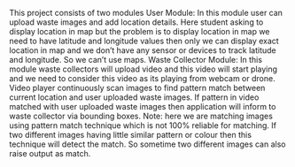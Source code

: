This project consists of two modules
User Module: In this module user can upload waste images and add location details. 
Here student asking to display location in map but the problem is to display location in map we need to have latitude and longitude values then only we can display exact location in map and we don’t have any sensor or devices to track latitude and longitude. So we can’t use maps.
Waste Collector Module: In this module waste collectors will upload video and this video will start playing and we need to consider this video as its playing from webcam or drone. Video player continuously scan images to find pattern match between current location and user uploaded waste images. If pattern in video matched with user uploaded waste images then application will inform to waste collector via bounding boxes. 
Note: here we are matching images using pattern match technique which is not 100% reliable for matching. If two different images having little similar pattern or colour then this technique will detect the match. So sometime two different images can also raise output as match.
